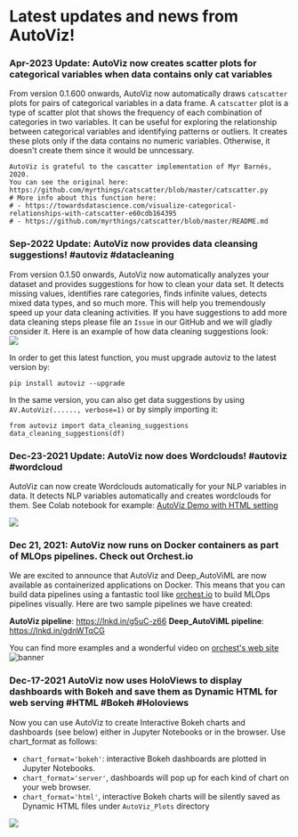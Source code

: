 # Latest updates and news from AutoViz!

### Apr-2023 Update: AutoViz now creates scatter plots for categorical variables when data contains only cat variables
From version 0.1.600 onwards, AutoViz now automatically draws `catscatter` plots for pairs of categorical variables in a data frame. A `catscatter` plot is a type of scatter plot that shows the frequency of each combination of categories in two variables. It can be useful for exploring the relationship between categorical variables and identifying patterns or outliers. It creates these plots only if the data contains no numeric variables. Otherwise, it doesn't create them since it would be unncessary.

```
AutoViz is grateful to the cascatter implementation of Myr Barnés, 2020.
You can see the original here: https://github.com/myrthings/catscatter/blob/master/catscatter.py
# More info about this function here:
# - https://towardsdatascience.com/visualize-categorical-relationships-with-catscatter-e60cdb164395
# - https://github.com/myrthings/catscatter/blob/master/README.md
```

### Sep-2022 Update: AutoViz now provides data cleansing suggestions! #autoviz #datacleaning
From version 0.1.50 onwards, AutoViz now automatically analyzes your dataset and provides suggestions for how to clean your  data set. It detects missing values, identifies rare categories, finds infinite values, detects mixed data types, and so much more. This will help you tremendously speed up your data cleaning activities. If you have suggestions to add more data cleaning steps please file an `Issue` in our GitHub and we will gladly consider it. Here is an example of how data cleaning suggestions look:<br>
<img align="center" src="https://i.ibb.co/NKf1gdg/autoviz-data-cleaning.png">

In order to get this latest function, you must upgrade autoviz to the latest version by:
```
pip install autoviz --upgrade
```

In the same version, you can also get data suggestions by using `AV.AutoViz(......, verbose=1)` or by simply importing it:<br>

```
from autoviz import data_cleaning_suggestions
data_cleaning_suggestions(df)
```

### Dec-23-2021 Update: AutoViz now does Wordclouds! #autoviz #wordcloud
AutoViz can now create Wordclouds automatically for your NLP variables in data. It detects NLP variables automatically and creates wordclouds for them. See Colab notebook for example: [AutoViz Demo with HTML setting](https://colab.research.google.com/drive/1r5QqESRZDY98FFfDOgVtMAVA_oaGtqqx?usp=sharing)

<img align="center" src="https://i.postimg.cc/DyT466xP/wordclouds.png">

### Dec 21, 2021: AutoViz now runs on Docker containers as part of MLOps pipelines. Check out Orchest.io
We are excited to announce that AutoViz and Deep_AutoViML are now available as containerized applications on Docker. This means that you can build data pipelines using a fantastic tool like [orchest.io](orchest.io) to build MLOps pipelines visually. Here are two sample pipelines we have created:

<b>AutoViz pipeline</b>: https://lnkd.in/g5uC-z66
<b>Deep_AutoViML pipeline</b>: https://lnkd.in/gdnWTqCG

You can find more examples and a wonderful video on [orchest's web site](https://github.com/orchest/orchest-examples)
![banner](https://github.com/rsesha/autoviz_pipeline/blob/main/autoviz_orchest.png)

### Dec-17-2021 AutoViz now uses HoloViews to display dashboards with Bokeh and save them as Dynamic HTML for web serving #HTML #Bokeh #Holoviews
Now you can use AutoViz to create Interactive Bokeh charts and dashboards (see below) either in Jupyter Notebooks or in the browser. Use chart_format as follows:
- `chart_format='bokeh'`: interactive Bokeh dashboards are plotted in Jupyter Notebooks.
- `chart_format='server'`, dashboards will pop up for each kind of chart on your web browser.
- `chart_format='html'`, interactive Bokeh charts will be silently saved as Dynamic HTML files under `AutoViz_Plots` directory
<img align="center" src="https://i.postimg.cc/MTCZ6GzQ/Auto-Viz-HTML-dashboards.png" />